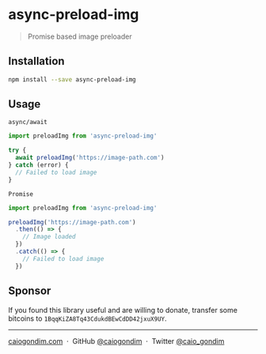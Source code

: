 # async-preload-img

> Promise based image preloader

## Installation

```bash
npm install --save async-preload-img
```

## Usage

`async/await`

```js
import preloadImg from 'async-preload-img'

try {
  await preloadImg('https://image-path.com')
} catch (error) {
  // Failed to load image
}
```

`Promise`

```js
import preloadImg from 'async-preload-img'

preloadImg('https://image-path.com')
  .then(() => {
    // Image loaded
  })
  .catch(() => {
    // Failed to load image
  })
```

## Sponsor

If you found this library useful and are willing to donate, transfer some
bitcoins to `1BqqKiZA8Tq43CdukdBEwCdDD42jxuX9UY`.

---

[caiogondim.com](https://caiogondim.com) &nbsp;&middot;&nbsp;
GitHub [@caiogondim](https://github.com/caiogondim) &nbsp;&middot;&nbsp;
Twitter [@caio_gondim](https://twitter.com/caio_gondim)
